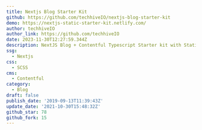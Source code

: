```yaml
---
title: Nextjs Blog Starter Kit
github: https://github.com/techhiveIO/nextjs-blog-starter-kit
demo: https://nextjs-static-starter-kit.netlify.com/
author: techhiveIO
author_link: https://github.com/techhiveIO
date: 2023-11-30T12:27:59.344Z
description: NextJS Blog + Contentful Typescript Starter kit with Static Export
ssg:
  - Nextjs
css:
  - SCSS
cms:
  - Contentful
category:
  - Blog
draft: false
publish_date: '2019-09-13T11:39:43Z'
update_date: '2021-10-30T15:48:32Z'
github_star: 78
github_fork: 15
---
```

